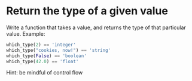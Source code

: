 # Return the type of a given value

Write a function that takes a value, and returns the type of that particular value. Example:

```python
which_type(2) == 'integer' 
which_type("cookies, now!") == 'string'
which_type(False) == 'boolean'
which_type(42.0) == 'float'
```

Hint: be mindful of control flow


